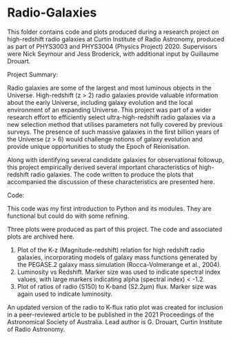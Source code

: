 # Radio-Galaxies
This folder contains code and plots produced during a research project on high-redshift radio galaxies at Curtin Institute of Radio Astronomy, produced as part of PHYS3003 and PHYS3004 (Physics Project) 2020. Supervisors were Nick Seymour and Jess Broderick, with additional input by Guillaume Drouart.

Project Summary:

Radio galaxies are some of the largest and most luminous objects in the Universe. High-redshift (z > 2) radio galaxies provide valuable information about the early Universe, including galaxy evolution and the local environment of an expanding Universe. This project was part of a wider research effort to efficiently select ultra-high-redshift radio galaxies via a new selection method that utilises parameters not fully covered by previous surveys. The presence of such massive galaxies in the first billion years of the Universe (z > 6) would challenge notions of galaxy evolution and provide unique opportunities to study the Epoch of Reionisation.

Along with identifying several candidate galaxies for observational followup, this project empirically derived several important characteristics of high-redshift radio galaxies. The code written to produce the plots that accompanied the discussion of these characteristics are presented here.

Code:

This code was my first introduction to Python and its modules. They are functional but could do with some refining.

Three plots were produced as part of this project. The code and associated plots are archived here.

1. Plot of the K-z (Magnitude-redshift) relation for high redshift radio galaxies, incorporating models of galaxy mass functions generated by the PEGASE.2 galaxy mass simulation (Rocca-Volmerange et al., 2004). 
2. Luminosity vs Redshift. Marker size was used to indicate spectral index values, with large markers indicating alpha (spectral index) < -1.2.
3. Plot of ratios of radio (S150) to K-band (S2.2μm) flux. Marker size was again used to indicate luminosity.

An updated version of the radio to K-flux ratio plot was created for inclusion in a peer-reviewed article to be published in the 2021 Proceedings of the Astronomical Society of Australia. Lead author is G. Drouart, Curtin Institute of Radio Astronomy.
